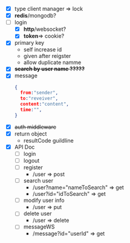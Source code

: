 + [x] type client manager => lock
+ [x] **redis**/mongodb?
+ [ ] login
  + [x] **http**/websocket?
  + [x] **token**=> cookie?
+ [x] primary key 
  +  self increase id
  +  given after reigster
  +  allow duplicate namme
+ [x] ~~**search by user name ?????**~~
+ [x] message
  ``` json
  {
    from:"sender",
    to:"reveiver",
    content:"content",
    time:"",
  }
  ```
+ [x] ~~auth middleware~~
+ [x] return object
  + resultCode guildline
+ [x] API Doc
  + [ ] login
  + [ ] logout
  + [ ] register
    +  /user => post
  + [ ] search user
    + /user?name="nameToSearch" => get
    + /user?id="idToSearch" => get
  + [ ] modify user info
    + /user => put
  + [ ] delete user
    + /user => delete
  + [ ] messageWS
    + /message?id="userId" => get
  

